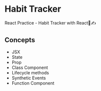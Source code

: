 # Habit Tracker
React Practice - Habit Tracker with React📕✍

## Concepts
* JSX
* State
* Prop
* Class Component
* Lifecycle methods
* Synthetic Events
* Function Component
